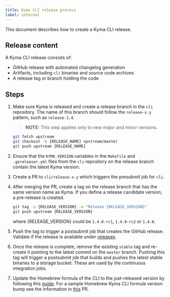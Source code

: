 ```yaml
---
title: Kyma CLI release process
label: internal
---
```


This document describes how to create a Kyma CLI release.

## Release content

A Kyma CLI release consists of:

* GitHub release with automated changelog generation
* Artifacts, including `cli` binaries and source code archives
* A release tag or branch holding the code

## Steps

1. Make sure Kyma is released and create a release branch in the `cli` repository. The name of this branch should follow the `release-x.y` pattern, such as `release-1.4`.

   >**NOTE:** This step applies only to new major and minor versions.

   ```bash
   git fetch upstream
   git checkout -b {RELEASE_NAME} upstream/master
   git push upstream {RELEASE_NAME}
   ```

2. Ensure that the `KYMA_VERSION` variables in the `Makefile` and `.goreleaser.yml` files from the `cli` repository on the release branch contain the latest Kyma version.

3. Create a PR to `cli/release-x.y` which triggers the presubmit job for `cli`.

4. After merging the PR, create a tag on the release branch that has the same version name as Kyma. If you define a release candidate version, a pre-release is created.  

   ```bash
   git tag -a {RELEASE_VERSION} -m "Release {RELEASE_VERSION}"
   git push upstream {RELEASE_VERSION}
   ```

    where {RELEASE_VERSION} could be `1.4.0-rc1`, `1.4.0-rc2` or `1.4.0`.

5. Push the tag to trigger a postsubmit job that creates the GitHub release. Validate if the release is available under [releases](https://github.com/kyma-project/cli/releases).

6. Once the release is complete, remove the existing `stable` tag and re-create it pointing to the latest commit on the `master` branch. Pushing this tag will trigger a postsubmit job that builds and pushes the latest stable binaries to a storage bucket. These are used by the continuous integration jobs.

7. Update the Homebrew formula of the CLI to the just-released version by following this [guide](https://github.com/Homebrew/brew/blob/master/docs/How-To-Open-a-Homebrew-Pull-Request.md). For a sample Homebrew Kyma CLI formula version bump see the information in [this](https://github.com/Homebrew/homebrew-core/pull/52375) PR.
